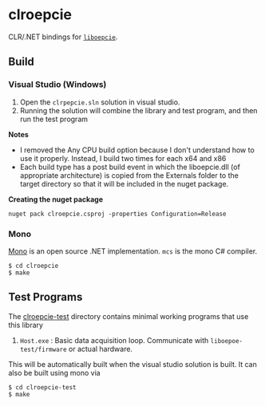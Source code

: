 # clroepcie 
CLR/.NET bindings for [`liboepcie`](../liboepcie/README.md).

## Build

### Visual Studio (Windows)
1. Open the `clrpepcie.sln` solution in visual studio. 
2. Running the solution will combine the library and test program, and then run
   the test program

__Notes__

- I removed the Any CPU build option because I don't understand how to use it
  properly. Instead, I build two times for each x64 and x86
- Each build type has a post build event in which the liboepcie.dll (of
  appropriate architecture) is copied from the Externals folder to the target
  directory so that it will be included in the nuget package.

__Creating the nuget package__
```
nuget pack clroepcie.csproj -properties Configuration=Release
```

### Mono
[Mono](https://github.com/mono/mono) is an open source .NET implementation.
`mcs` is the mono C# compiler.

```
$ cd clroepcie
$ make
```

## Test Programs
The [clroepcie-test](clroepcie-test) directory contains minimal working
programs that use this library

1. `Host.exe` : Basic data acquisition loop. Communicate with
   `liboepoe-test/firmware` or actual hardware.

This will be automatically built when the visual studio solution is built. It
can also be built using mono via

```
$ cd clroepcie-test
$ make
```

